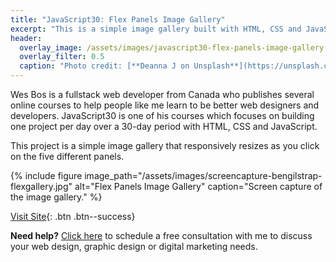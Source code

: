 ```yaml
---
title: "JavaScript30: Flex Panels Image Gallery"
excerpt: "This is a simple image gallery built with HTML, CSS and JavaScript as part of the JavaScript30 course."
header:
  overlay_image: /assets/images/javascript30-flex-panels-image-gallery.jpg
  overlay_filter: 0.5
  caption: "Photo credit: [**Deanna J on Unsplash**](https://unsplash.com/photos/3GZlhROZIQg)"
---
```


Wes Bos is a fullstack web developer from Canada who publishes several online courses to help people like me learn to be better web designers and developers.  JavaScript30 is one of his courses which focuses on building one project per day over a 30-day period with HTML, CSS and JavaScript.

This project is a simple image gallery that responsively resizes as you click on the five different panels.

{% include figure image_path="/assets/images/screencapture-bengilstrap-flexgallery.jpg" alt="Flex Panels Image Gallery" caption="Screen capture of the image gallery." %}

[Visit Site](https://bengilstrap.com/flexgallery){: .btn .btn--success}

<p class="notice--info"><b>Need help?</b>  <a href="/free-consultation/">Click here</a> to schedule a free consultation with me to discuss your web design, graphic design or digital marketing needs.</p>